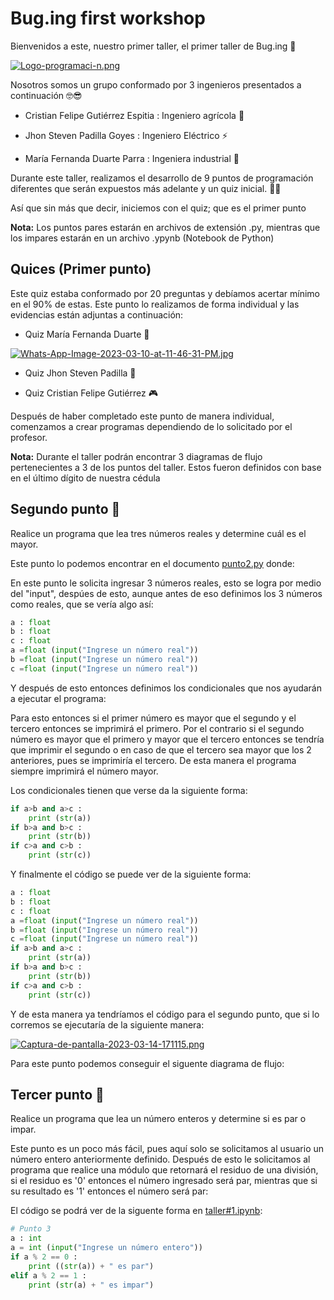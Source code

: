 # Bug.ing first workshop

Bienvenidos a este, nuestro primer taller, el primer taller de Bug.ing 🐞

[![Logo-programaci-n.png](https://i.postimg.cc/d0grbQKt/Logo-programaci-n.png)](https://postimg.cc/d7mhdY1z)

Nosotros somos un grupo conformado por 3 ingenieros presentados a continuación 🤓😎

+ Cristian Felipe Gutiérrez Espitia : Ingeniero agrícola 🌾

+ Jhon Steven Padilla Goyes : Ingeniero Eléctrico ⚡

+ María Fernanda Duarte Parra : Ingeniera industrial 🏢

Durante este taller, realizamos el desarrollo de 9 puntos de programación diferentes que serán expuestos más adelante y un quiz inicial. 😶‍🌫️

Así que sin más que decir, iniciemos con el quiz; que es el primer punto

**Nota:** Los puntos pares estarán en archivos de extensión .py, mientras que los impares estarán en un archivo .ypynb (Notebook de Python)

## Quices (Primer punto)

Este quiz estaba conformado por 20 preguntas y debíamos acertar mínimo en el 90% de estas. Este punto lo realizamos de forma individual y las evidencias están adjuntas a continuación:

+ Quiz María Fernanda Duarte 🌺

[![Whats-App-Image-2023-03-10-at-11-46-31-PM.jpg](https://i.postimg.cc/8CGjMFDv/Whats-App-Image-2023-03-10-at-11-46-31-PM.jpg)](https://postimg.cc/Xr2j0YrN)

+ Quiz Jhon Steven Padilla 🎼



+ Quiz Cristian Felipe Gutiérrez 🎮



Después de haber completado este punto de manera individual, comenzamos a crear programas dependiendo de lo solicitado por el profesor.


**Nota:** Durante el taller podrán encontrar 3 diagramas de flujo pertenecientes a 3 de los puntos del taller. Estos fueron definidos con base en el último dígito de nuestra cédula

## Segundo punto 🧮

Realice un programa que lea tres números reales y determine cuál es el mayor.

Este punto lo podemos encontrar en el documento [punto2.py](/punto2.py) donde:

En este punto le solicita ingresar 3 números reales, esto se logra por medio del "input", despúes de esto, aunque antes de eso definimos los 3 números como reales, que se vería algo así:

``` python
a : float
b : float
c : float
a =float (input("Ingrese un número real"))
b =float (input("Ingrese un número real"))
c =float (input("Ingrese un número real"))
```

Y después de esto entonces definimos los condicionales que nos ayudarán a ejecutar el programa:

Para esto entonces si el primer número es mayor que el segundo y el tercero entonces se imprimirá el primero. Por el contrario si el segundo número es mayor que el primero y mayor que el tercero entonces se tendría que imprimir el segundo o en caso de que el tercero sea mayor que los 2 anteriores, pues se imprimiría el tercero. De esta manera el programa siempre imprimirá el número mayor. 

Los condicionales tienen que verse da la siguiente forma:

``` python
if a>b and a>c :
    print (str(a))
if b>a and b>c : 
    print (str(b))
if c>a and c>b :
    print (str(c))
```

Y finalmente el código se puede ver de la siguiente forma:


``` python
a : float
b : float
c : float
a =float (input("Ingrese un número real"))
b =float (input("Ingrese un número real"))
c =float (input("Ingrese un número real"))
if a>b and a>c :
    print (str(a))
if b>a and b>c : 
    print (str(b))
if c>a and c>b :
    print (str(c))
```

Y de esta manera ya tendríamos el código para el segundo punto, que si lo corremos se ejecutaría de la siguiente manera:

[![Captura-de-pantalla-2023-03-14-171115.png](https://i.postimg.cc/wBw3pd4P/Captura-de-pantalla-2023-03-14-171115.png)](https://postimg.cc/7CTq3jkM)

Para este punto podemos conseguir el siguente diagrama de flujo:

## Tercer punto 👾

Realice un programa que lea un número enteros y determine si es par o impar.

Este punto es un poco más fácil, pues aquí solo se solicitamos al usuario un número entero anteriormente definido. Después de esto le solicitamos al programa que realice una módulo que retornará el residuo de una división, si el residuo es '0' entonces el número ingresado será par, mientras que si su resultado es '1' entonces el número será par: 

El código se podrá ver de la siguente forma en [taller#1.ipynb](/taller#1.ipynb):

``` python
# Punto 3
a : int
a = int (input("Ingrese un número entero"))
if a % 2 == 0 :
    print ((str(a)) + " es par")
elif a % 2 == 1 : 
    print (str(a) + " es impar")
``` 




